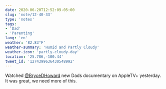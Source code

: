 ```yaml
---
date: 2020-06-20T12:52:09-05:00
slug: 'note/12-40-33'
type: 'notes'
tags:
- 'Dad'
- 'Parenting'
lang: 'en'
weather: '82.83°F'
weather-summary: 'Humid and Partly Cloudy'
weather-icon: 'partly-cloudy-day'
location: '25.786,-100.44'
tweet_id: '1274399636430548992'
---
```

Watched [@BryceDHoward](https://twitter.com/@BryceDHoward) new Dads documentary on AppleTV+ yesterday. It was great, we need more of this.   
